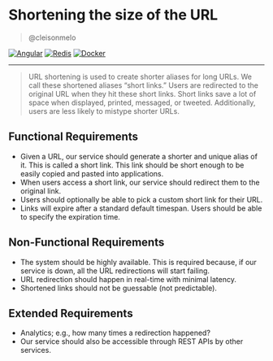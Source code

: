 # Shortening the size of the URL

> @cleisonmelo

[![Angular](https://img.shields.io/badge/Angular-11.0-DD0031.svg)](https://angular.io/)
[![Redis](https://img.shields.io/badge/Redis-6.2-A41F16.svg)](https://redis.io/)
[![Docker](https://img.shields.io/badge/Docker-2.3-2496ED.svg)](https://www.docker.com/get-started)

---

> URL shortening is used to create shorter aliases for long URLs. We call these shortened aliases “short links.” Users are redirected to the original URL when they hit these short links. Short links save a lot of space when displayed, printed, messaged, or tweeted. Additionally, users are less likely to mistype shorter URLs.

## Functional Requirements

- Given a URL, our service should generate a shorter and unique alias of it. This is called a short link. This link should be short enough to be easily copied and pasted into applications.
- When users access a short link, our service should redirect them to the original link.
- Users should optionally be able to pick a custom short link for their URL.
- Links will expire after a standard default timespan. Users should be able to specify the expiration time.

## Non-Functional Requirements

- The system should be highly available. This is required because, if our service is down, all the URL redirections will start failing.
- URL redirection should happen in real-time with minimal latency.
- Shortened links should not be guessable (not predictable).

## Extended Requirements

- Analytics; e.g., how many times a redirection happened?
- Our service should also be accessible through REST APIs by other services.
